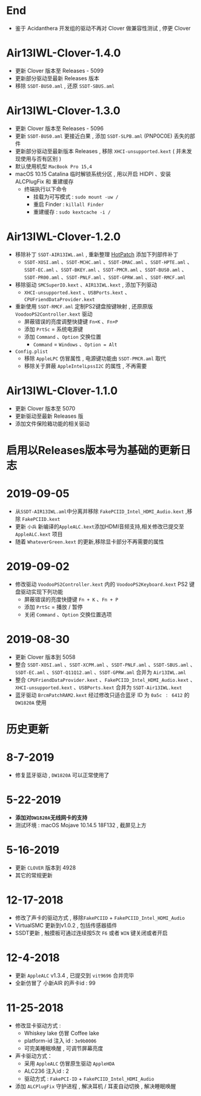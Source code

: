 # End

- 鉴于 Acidanthera 开发组的驱动不再对 Clover 做兼容性测试 , 停更 Clover

# Air13IWL-Clover-1.4.0

- 更新 Clover 版本至 Releases - 5099
- 更新部分驱动至最新 Releases 版本
- 移除 `SSDT-BUS0.aml` , 还原 `SSDT-SBUS.aml`
# Air13IWL-Clover-1.3.0
- 更新 Clover 版本至 Releases - 5096
- 更新 `SSDT-BUS0.aml` 更接近白果 , 添加 `SSDT-SLPB.aml` (PNP0C0E) 丢失的部件
- 更新部分驱动至最新版本 Releases , 移除 `XHCI-unsupported.kext` ( 并未发现使用与否有区别 )
- 默认使用机型 `MacBook Pro 15,4`
- macOS 10.15 Catalina 临时解锁系统分区 , 用以开启 HIDPI 、安装 ALCPlugFix 和 重建缓存
  - 终端执行以下命令
    - 挂载为可写模式 : `sudo mount -uw /`
    - 重启 Finder : `killall Finder`
    - 重建缓存 : `sudo kextcache -i /`
# Air13IWL-Clover-1.2.0
- 移除补丁 `SSDT-AIR13IWL.aml`  , 重新整理 [HotPatch](https://github.com/daliansky/Lenovo-Air13-IWL-Hackintosh/blob/master/HotPatch/ReadMe.md) 添加下列部件补丁
  - `SSDT-XOSI.aml` 、`SSDT-MCHC.aml` 、`SSDT-DMAC.aml` 、`SSDT-HPTE.aml` 、`SSDT-EC.aml` 、`SSDT-BKEY.aml` 、`SSDT-PMCR.aml` 、`SSDT-BUS0.aml` 、`SSDT-PR00.aml` 、`SSDT-PNLF.aml` 、`SSDT-GPRW.aml` 、`SSDT-RMCF.aml`
- 移除驱动 `SMCSuperIO.kext` 、`AIR13IWL.kext` , 添加下列驱动
  - `XHCI-unsupported.kext` 、`USBPorts.kext` 、`CPUFriendDataProvider.kext`
- 重新使用 `SSDT-RMCF.aml` 定制PS2键盘按键映射 , 还原原版 `VoodooPS2Controller.kext` 驱动 
  - 屏蔽错误的亮度调整快捷键 `Fn+K` 、`Fn+P`
  - 添加 `PrtSc` = 系统电源键
  - 添加 `Command` 、`Option` 交换位置
    - `Command` = `Windows` 、`Option = Alt`
- `Config.plist`
  - 移除 `AppleLPC` 仿冒属性 , 电源键功能由 `SSDT-PMCR.aml` 取代
  - 移除关于屏蔽 `AppleIntelLpssI2C` 的属性 , 不再需要
# Air13IWL-Clover-1.1.0
- 更新 Clover 版本至 5070
- 更新驱动至最新 Releases 版
- 添加文件保险箱功能的相关驱动
# 启用以Releases版本号为基础的更新日志
# 2019-09-05
- 从`SSDT-AIR13IWL.aml`中分离并移除 `FakePCIID_Intel_HDMI_Audio.kext` ,移除 `FakePCIID.kext`
- 更新 `小兵` 新编译的`AppleALC.kext`添加HDMI音频支持,相关修改已提交至 `AppleALC.kext` 项目
- 随着 `WhateverGreen.kext` 的更新,移除显卡部分不再需要的属性
# 2019-09-02
- 修改驱动 `VoodooPS2Controller.kext` 内的 `VoodooPS2Keyboard.kext` PS2 键盘驱动实现下列功能
  - 屏蔽错误的亮度快捷键 `Fn + K` 、`Fn + P`
  - 添加 `PrtSc` = 播放 / 暂停
  - 关闭 `Command` 、`Option` 交换位置选项
# 2019-08-30
- 更新 Clover 版本到 5058
- 整合 `SSDT-XOSI.aml` 、`SSDT-XCPM.aml` 、`SSDT-PNLF.aml` 、`SSDT-SBUS.aml` 、 `SSDT-EC.aml` 、`SSDT-Q11Q12.aml` 、`SSDT-GPRW.aml` 合并为 `Air13IWL.aml`
- 整合 `CPUFriendDataProvider.kext` 、`FakePCIID_Intel_HDMI_Audio.kext` 、`XHCI-unsupported.kext` 、`USBPorts.kext` 合并为 `SSDT-Air13IWL.kext`
- 蓝牙驱动 `BrcmPatchRAM2.kext` 经过修改只适合蓝牙 ID 为 `0a5c ` : ` 6412` 的 `DW1820A` 使用
# 历史更新
# 8-7-2019
  - 修复蓝牙驱动 , `DW1820A` 可以正常使用了
# 5-22-2019
  - **添加对`DW1820A`无线网卡的支持**
  - 测试环境 : macOS Mojave 10.14.5 18F132 , 截屏见上方
# 5-16-2019
  - 更新 `CLOVER` 版本到 4928
  - 其它的常规更新
# 12-17-2018
  - 修改了声卡的驱动方式 , 移除`FakePCIID` + `FakePCIID_Intel_HDMI_Audio`
  - VirtualSMC 更新到v1.0.2 , 包括传感器插件
  - SSDT更新 , 触摸板可通过连续按5次 `F6` 或者 `WIN` 键关闭或者开启
# 12-4-2018
  - 更新 `AppleALC` v1.3.4 , 已提交到 `vit9696` 合并完毕
  - 全新仿冒了 小新AIR 的声卡id : 99
# 11-25-2018
  - 修改显卡驱动方式 :
    - Whiskey lake 仿冒 Coffee lake
    - platform-id 注入 id : `3e9b0006`
    - 可完美睡眠唤醒 , 可调节屏幕亮度
  - 声卡驱动方式：
    - 采用 `AppleALC` 仿冒原生驱动 `AppleHDA`
    - ALC236 注入id : 2
    - 驱动方式 : `FakePCI-ID` + `FakePCIID_Intel_HDMI_Audio`
  - 添加 `ALCPlugFix` 守护进程 , 解决耳机 / 耳麦自动切换 , 解决睡眠唤醒